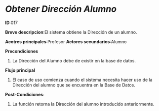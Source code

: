 # *Obtener Dirección Alumno*

**ID**:017

**Breve descripcion**:El sistema obtiene la Dirección de un alumno.

**Acotres principales**:Profesor
**Actores secundarios**:Alumno

**Precondiciones**

1. La Dirección del Alumno debe de existir en la base de datos.

**Flujo principal**

1. El caso de uso comienza cuando el sistema necesita hacer uso de la Dirección del  alumno que se encuentra en la Base de Datos.

**Post-Condiciones**:

1. La función retorna la Dirección del alumno introducido anteriormente.


